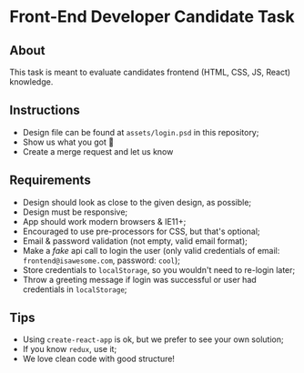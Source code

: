 # Front-End Developer Candidate Task

## About

This task is meant to evaluate candidates frontend (HTML, CSS, JS, React) knowledge.

## Instructions

- Design file can be found at `assets/login.psd` in this repository;
- Show us what you got 💪
- Create a merge request and let us know

## Requirements

- Design should look as close to the given design, as possible;
- Design must be responsive;
- App should work modern browsers & IE11+;
- Encouraged to use pre-processors for CSS, but that's optional;
- Email & password validation (not empty, valid email format);
- Make a _fake_ api call to login the user (only valid credentials of email: `frontend@isawesome.com`, password: `cool`);
- Store credentials to `localStorage`, so you wouldn't need to re-login later;
- Throw a greeting message if login was successful or user had credentials in `localStorage`;

## Tips

- Using `create-react-app` is ok, but we prefer to see your own solution;
- If you know `redux`, use it;
- We love clean code with good structure!
